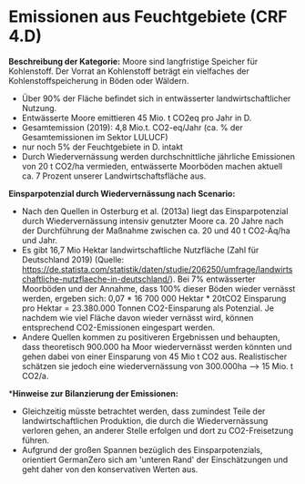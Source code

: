 # Emissionen aus Feuchtgebiete (CRF 4.D)
**Beschreibung der Kategorie:**
Moore sind langfristige Speicher für Kohlenstoff. Der Vorrat an Kohlenstoff beträgt ein vielfaches der Kohlenstoffspeicherung in Böden oder Wäldern. 
- Über 90% der Fläche befindet sich in entwässerter landwirtschaftlicher Nutzung. 
- Entwässerte Moore emittieren 45 Mio. t CO2eq pro Jahr in D.
- Gesamtemission (2019): 4,8 Mio.t. CO2-eq/Jahr (ca. % der Gesamtemissionen im Sektor LULUCF)
- nur noch 5% der Feuchtgebiete in D. intakt
- Durch Wiedervernässung werden durchschnittliche jährliche Emissionen von 20 t CO2/ha vermieden, entwässerte Moorböden machen aktuell ca. 7 Prozent unserer Landwirtschaftsfläche aus. 

**Einsparpotenzial durch Wiedervernässung nach Scenario:**
- Nach den Quellen in Osterburg et al. (2013a) liegt das Einsparpotenzial durch Wiedervernässung intensiv genutzter Moore ca. 20 Jahre nach der Durchführung der Maßnahme zwischen ca. 20 und 40 t CO2‐Äq/ha und Jahr.
- Es gibt 16,7 Mio Hektar landwirtschaftliche Nutzfläche (Zahl für Deutschland 2019) (Quelle: https://de.statista.com/statistik/daten/studie/206250/umfrage/landwirtschaftliche-nutzflaeche-in-deutschland/). Bei 7% entwässerter Moorböden und der Annahme, dass 100% dieser Böden wieder vernässt werden, ergeben sich: 0,07 * 16 700 000 Hektar * 20tCO2 Einsparung pro Hektar = 23.380.000 Tonnen CO2-Einsparung als Potenzial. Je nachdem wie viel Fläche davon wieder vernässt wird, können entsprechend CO2-Emissionen eingespart werden. 
- Andere Quellen kommen zu positiveren Ergebnissen und behaupten, dass theoretisch 900.000 ha Moor wiedervernässt werden könnten und gehen dabei von einer Einsparung von 45 Mio t CO2 aus. Realistischer schätzen sie jedoch eine wiedervernässung von 300.000ha --> 15 Mio. t CO2/a.

***Hinweise zur Bilanzierung der Emissionen:**

- Gleichzeitig müsste betrachtet werden, dass zumindest Teile der landwirtschaftlichen Produktion, die durch die Wiedervernässung verloren gehen, an anderer Stelle erfolgen und dort zu CO2-Freisetzung führen.
- Aufgrund der großen Spannen bezüglich des Einsparpotenzials, orientiert GermanZero sich am 'unteren Rand' der Einschätzungen und geht daher von den konservativen Werten aus.
